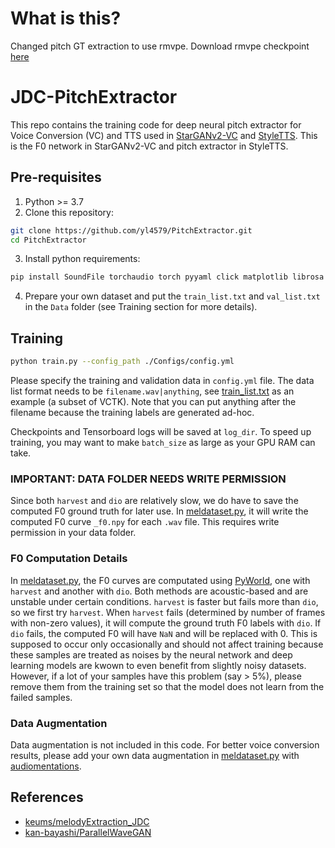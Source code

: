 # What is this?
Changed pitch GT extraction to use rmvpe. Download rmvpe checkpoint [here](https://huggingface.co/lj1995/VoiceConversionWebUI/blob/main/rmvpe.pt)

# JDC-PitchExtractor
This repo contains the training code for deep neural pitch extractor for Voice Conversion (VC) and TTS used in [StarGANv2-VC](https://github.com/yl4579/StarGANv2-VC) and [StyleTTS](https://github.com/yl4579/StyleTTS). This is the F0 network in StarGANv2-VC and pitch extractor in StyleTTS. 

## Pre-requisites
1. Python >= 3.7
2. Clone this repository:
```bash
git clone https://github.com/yl4579/PitchExtractor.git
cd PitchExtractor
```
3. Install python requirements: 
```bash
pip install SoundFile torchaudio torch pyyaml click matplotlib librosa pyworld
```
4. Prepare your own dataset and put the `train_list.txt` and `val_list.txt` in the `Data` folder (see Training section for more details).

## Training
```bash
python train.py --config_path ./Configs/config.yml
```
Please specify the training and validation data in `config.yml` file. The data list format needs to be `filename.wav|anything`, see [train_list.txt](https://github.com/yl4579/StarGANv2-VC/blob/main/Data/train_list.txt) as an example (a subset of VCTK). Note that you can put anything after the filename because the training labels are generated ad-hoc.

Checkpoints and Tensorboard logs will be saved at `log_dir`. To speed up training, you may want to make `batch_size` as large as your GPU RAM can take. 

### IMPORTANT: DATA FOLDER NEEDS WRITE PERMISSION
Since both `harvest` and `dio` are relatively slow, we do have to save the computed F0 ground truth for later use. In [meldataset.py](https://github.com/yl4579/PitchExtractor/blob/main/meldataset.py#L77-L89), it will write the computed F0 curve `_f0.npy` for each `.wav` file. This requires write permission in your data folder. 

### F0 Computation Details
In [meldataset.py](https://github.com/yl4579/PitchExtractor/blob/main/meldataset.py#L83-L87), the F0 curves are computated using [PyWorld](https://github.com/JeremyCCHsu/Python-Wrapper-for-World-Vocoder), one with `harvest` and another with `dio`. Both methods are acoustic-based and are unstable under certain conditions. `harvest` is faster but fails more than `dio`, so we first try `harvest`. When `harvest` fails (determined by number of frames with non-zero values), it will compute the ground truth F0 labels with `dio`. If `dio` fails, the computed F0 will have `NaN` and will be replaced with 0. This is supposed to occur only occasionally and should not affect training because these samples are treated as noises by the neural network and deep learning models are kwown to even benefit from slightly noisy datasets. However, if a lot of your samples have this problem (say > 5%), please remove them from the training set so that the model does not learn from the failed samples. 

### Data Augmentation
Data augmentation is not included in this code. For better voice conversion results, please add your own data augmentation in [meldataset.py](https://github.com/yl4579/PitchExtractor/blob/main/meldataset.py) with [audiomentations](https://github.com/iver56/audiomentations).

## References
- [keums/melodyExtraction_JDC](https://github.com/keums/melodyExtraction_JDC)
- [kan-bayashi/ParallelWaveGAN](https://github.com/kan-bayashi/ParallelWaveGAN)
